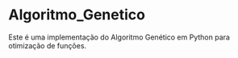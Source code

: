 # Algoritmo_Genetico
Este é uma implementação do Algoritmo Genético em Python para otimização de funções.
